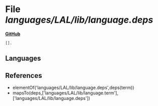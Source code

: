 # File _languages/LAL/lib/language.deps_
**[GitHub](https://github.com/softlang/yas/blob/master/languages/LAL/lib/language.deps)**
```
[].
```

## Languages

## References
* elementOf('languages/LAL/lib/language.deps',deps(term))
* mapsTo(deps,['languages/LAL/lib/language.term'],['languages/LAL/lib/language.deps'])

